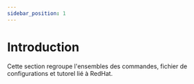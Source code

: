 ```yaml
---
sidebar_position: 1
---
```

# Introduction
Cette section regroupe l'ensembles des commandes, fichier de configurations et tutorel lié à RedHat.